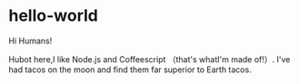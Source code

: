 # hello-world

Hi Humans!

Hubot here,I like Node.js and Coffeescript （that's whatI'm made of!）.
I've had tacos on the moon and find them far superior to Earth tacos.
